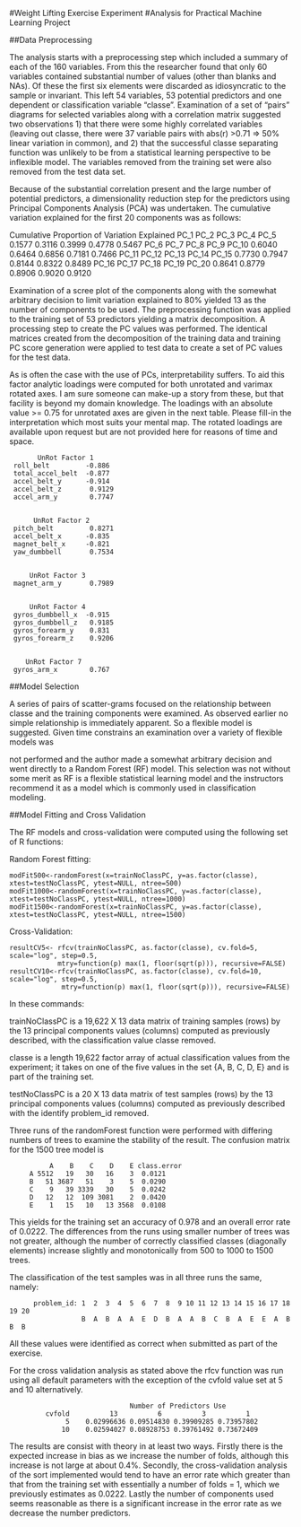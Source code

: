 #Weight Lifting Exercise Experiment
#Analysis for Practical Machine Learning Project

##Data Preprocessing

The analysis starts with a preprocessing step which included a summary of each of the 160 variables.  From this the researcher found that only 60 variables contained substantial number of values (other than blanks and NAs).  Of these the first six elements were discarded as idiosyncratic to the sample or invariant.  This left 54 variables, 53 potential predictors and one dependent or classification variable “classe”.  Examination of  a set of “pairs” diagrams for selected variables along with a correlation matrix suggested two observations 1) that there were some highly correlated variables  (leaving out  classe, there were 37 variable pairs with abs(r) >0.71 => 50% linear variation in common), and 2) that the successful classe separating function was unlikely to be from a statistical learning perspective to be inflexible model. The variables removed from the training set were also removed from the test data set.

Because of the substantial correlation present and the large number of potential predictors, a dimensionality reduction step for the predictors using Principal Components Analysis (PCA) was undertaken.  The cumulative variation explained for the first 20 components was as follows:

Cumulative Proportion of Variation Explained
        PC_1     PC_2      PC_3       PC_4        PC_5 
      0.1577   0.3116    0.3999     0.4778      0.5467 
        PC_6     PC_7      PC_8       PC_9       PC_10 
      0.6040   0.6464    0.6856     0.7181      0.7466
       PC_11    PC_12     PC_13      PC_14       PC_15 
      0.7730   0.7947    0.8144     0.8322      0.8489 
       PC_16    PC_17     PC_18      PC_19       PC_20 
      0.8641   0.8779    0.8906     0.9020      0.9120 

Examination of a scree plot of the components along with the somewhat arbitrary decision to limit variation explained to 80% yielded 13 as the number of components to be used.  The preprocessing  function was applied to the training set of 53 predictors yielding a matrix decomposition.  A processing step to create the PC values was performed.  The identical matrices  created from the  decomposition of the training data and training PC score generation were applied to test data to create a set of PC values for the test data.

As is often the case with the use of PCs, interpretability suffers.  To aid this factor analytic loadings were computed for both unrotated and varimax rotated axes. I am sure someone can make-up a story from these, but that facility is beyond my domain knowledge.  The loadings with an absolute value >= 0.75 for unrotated axes are given in the next table. Please fill-in the interpretation which most suits your mental map.  The rotated loadings are available upon request but are not provided here for reasons of time and space.


           UnRot Factor 1
     roll_belt         -0.886
     total_accel_belt  -0.877
     accel_belt_y	   -0.914
     accel_belt_z	    0.9129
     accel_arm_y	    0.7747


          UnRot Factor 2
     pitch_belt	        0.8271
     accel_belt_x	   -0.835
     magnet_belt_x	   -0.821
     yaw_dumbbell	    0.7534


         UnRot Factor 3
     magnet_arm_y	    0.7989


         UnRot Factor 4
     gyros_dumbbell_x  -0.915
     gyros_dumbbell_z	0.9185
     gyros_forearm_y	0.831
     gyros_forearm_z	0.9206


        UnRot Factor 7
     gyros_arm_x	    0.767


##Model Selection 

A series of pairs of scatter-grams focused on the relationship between classe and the training components were examined.  As observed earlier no simple relationship is immediately apparent. So a flexible model is suggested.  Given time constrains an examination over a variety of flexible models was 

not performed and the author made a somewhat arbitrary decision and went directly to a Random Forest (RF) model.  This selection was not without some merit as RF is a flexible statistical learning model and  the instructors recommend it as a model which is commonly used in classification modeling.

##Model Fitting and Cross Validation

The RF models and cross-validation were computed using the following set of R functions:

Random Forest fitting:

    modFit500<-randomForest(x=trainNoClassPC, y=as.factor(classe),  xtest=testNoClassPC, ytest=NULL, ntree=500)
    modFit1000<-randomForest(x=trainNoClassPC, y=as.factor(classe),  xtest=testNoClassPC, ytest=NULL, ntree=1000)
    modFit1500<-randomForest(x=trainNoClassPC, y=as.factor(classe),  xtest=testNoClassPC, ytest=NULL, ntree=1500)


Cross-Validation:

    resultCV5<- rfcv(trainNoClassPC, as.factor(classe), cv.fold=5, scale="log", step=0.5,
                mtry=function(p) max(1, floor(sqrt(p))), recursive=FALSE)
    resultCV10<-rfcv(trainNoClassPC, as.factor(classe), cv.fold=10, scale="log", step=0.5,
                 mtry=function(p) max(1, floor(sqrt(p))), recursive=FALSE)

In these commands: 

trainNoClassPC is a 19,622 X 13 data matrix of training samples (rows) by the 13 principal components values (columns) computed as previously described, with the classification value classe removed.

classe is a length 19,622  factor array of actual classification values from the experiment; it takes on one of the five values in the set {A, B, C, D, E} and is part of the training set.

testNoClassPC is a 20 X 13 data matrix of test samples (rows) by the 13 principal components values (columns) computed as previously described with the identify problem_id removed.

Three runs of the randomForest function were performed with differing numbers of trees to examine the stability of the result. The confusion matrix for the 1500 tree model is 


              A    B    C    D    E class.error       
         A 5512   19   30   16    3  0.0121
         B   51 3687   51    3    5  0.0290
         C    9   39 3339   30    5  0.0242
         D   12   12  109 3081    2  0.0420
         E    1   15   10   13 3568  0.0108

This yields for the training set an accuracy of 0.978 and an overall error rate of 0.0222.  The differences from the runs using smaller number of trees was not greater, although the number of correctly classified classes (diagonally elements) increase slightly and monotonically from 500 to 1000 to 1500 trees. 

The classification of the test samples was in all three runs the same, namely:

          problem_id: 1  2  3  4  5  6  7  8  9 10 11 12 13 14 15 16 17 18 19 20 
                      B  A  B  A  A  E  D  B  A  A  B  C  B  A  E  E  A  B  B  B 

All these values were identified as correct when submitted as part of the exercise.

For the cross validation analysis as stated above the rfcv function was run using all default parameters with the exception of the cvfold value set at 5 and 10 alternatively.

 

                                  Number of Predictors Use
             cvfold          13          6          3          1 
                  5    0.02996636 0.09514830 0.39909285 0.73957802 
                 10    0.02594027 0.08928753 0.39761492 0.73672409 

The results are consist with theory in at least two ways.  Firstly there is the expected increase in bias as we increase the number of folds, although this increase is not large at about 0.4%. Secondly, the cross-validation analysis of the sort implemented would tend to have an error rate which greater than that from the training set with essentially a number of folds = 1, which we previously estimates as 0.0222.  Lastly the number of components used seems reasonable  as there is a significant increase in the error rate as we decrease the number predictors.









